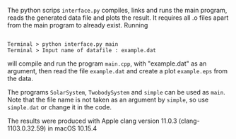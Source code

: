 The python scrips <code>interface.py</code> compiles, links and runs the main program, reads the generated data file and plots the result. It requires all .o files apart from the main program to already exist. Running

<code> 
Terminal > python interface.py main
Terminal > Input name of datafile : example.dat
</code>

will compile and run the program `main.cpp`, with "example.dat" as an argument, then read the file `example.dat` and create a plot `example.eps` from the data.

The programs `SolarSystem`, `TwobodySystem` and `simple` can be used as `main`. Note that the file name is not taken as an argument by `simple`, so use `simple.dat` or change it in the code.


The results were produced with Apple clang version 11.0.3 (clang-1103.0.32.59) in macOS 10.15.4
